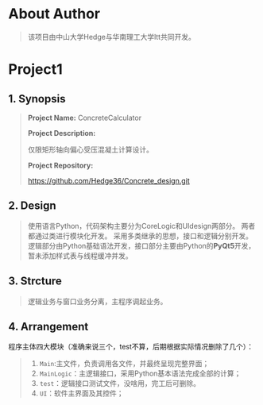 # About Author

> 该项目由中山大学Hedge与华南理工大学ltt共同开发。





# Project1

## 1. Synopsis
> **Project Name:** ConcreteCalculator
>
> **Project Description:**
>
> 仅限矩形轴向偏心受压混凝土计算设计。
>
> **Project Repository:**
>
> https://github.com/Hedge36/Concrete_design.git

## 2. Design

> 使用语言Python，代码架构主要分为CoreLogic和UIdesign两部分。 两者都通过类进行模块化开发。 采用多类继承的思想，接口和逻辑分别开发。 逻辑部分由Python基础语法开发，接口部分主要由Python的**PyQt5**开发，暂未添加样式表与线程缓冲并发。

## 3. Strcture

> 逻辑业务与窗口业务分离，主程序调起业务。



## 4. Arrangement

程序主体四大模块（准确来说三个，test不算，后期根据实际情况删除了几个）：

> 1. `Main`:主文件，负责调用各文件，并最终呈现完整界面；
> 2. `MainLogic`：主逻辑接口，采用Python基本语法完成全部的计算；
> 3. `test`：逻辑接口测试文件，没啥用，完工后可删除。
> 4. `UI`：软件主界面及其控件；

